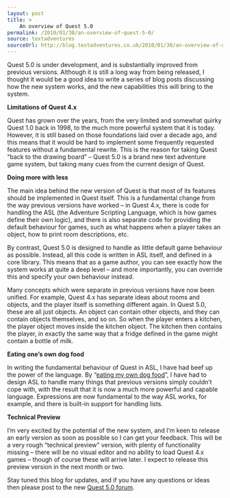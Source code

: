 ```yaml
---
layout: post
title: >
    An overview of Quest 5.0
permalink: /2010/01/30/an-overview-of-quest-5-0/
source: textadventures
sourceUrl: http://blog.textadventures.co.uk/2010/01/30/an-overview-of-quest-5-0/
---
```

<p>Quest 5.0 is under development, and is substantially improved from previous versions. Although it is still a long way from being released, I thought it would be a good idea to write a series of blog posts discussing how the new system works, and the new capabilities this will bring to the system.</p>
<p><b>Limitations of Quest 4.x</b></p>
<p>Quest has grown over the years, from the very limited and somewhat quirky Quest 1.0 back in 1998, to the much more powerful system that it is today. However, it is still based on those foundations laid over a decade ago, and this means that it would be hard to implement some frequently requested features without a fundamental rewrite. This is the reason for taking Quest “back to the drawing board” – Quest 5.0 is a brand new text adventure game system, but taking many cues from the current design of Quest.<p>
<p><b>Doing more with less</b></p>
<p>The main idea behind the new version of Quest is that most of its features should be implemented in Quest itself. This is a fundamental change from the way previous versions have worked – in Quest 4.x, there is code for handling the ASL (the Adventure Scripting Language, which is how games define their own logic), and there is also separate code for providing the default behaviour for games, such as what happens when a player takes an object, how to print room descriptions, etc.</p>
<p>By contrast, Quest 5.0 is designed to handle as little default game behaviour as possible. Instead, all this code is written in ASL itself, and defined in a core library. This means that as a game author, you can see exactly how the system works at quite a deep level – and more importantly, you can override this and specify your own behaviour instead.</p>
<p>Many concepts which were separate in previous versions have now been unified. For example, Quest 4.x has separate ideas about rooms and objects, and the player itself is something different again. In Quest 5.0, these are all just objects. An object can contain other objects, and they can contain objects themselves, and so on. So when the player enters a kitchen, the player object moves inside the kitchen object. The kitchen then contains the player, in exactly the same way that a fridge defined in the game might contain a bottle of milk.</p>
<p><b>Eating one’s own dog food</b></p>
<p>In writing the fundamental behaviour of Quest in ASL, I have had beef up the power of the language. By “<a href="http://en.wikipedia.org/wiki/Eating_one's_own_dog_food">eating my own dog food</a>”, I have had to design ASL to handle many things that previous versions simply couldn’t cope with, with the result that it is now a much more powerful and capable language. Expressions are now fundamental to the way ASL works, for example, and there is built-in support for handling lists.</p>
<p><b>Technical Preview</b></p>
<p>I’m very excited by the potential of the new system, and I’m keen to release an early version as soon as possible so I can get your feedback. This will be a very rough “technical preview” version, with plenty of functionality missing – there will be no visual editor and no ability to load Quest 4.x games – though of course these will arrive later. I expect to release this preview version in the next month or two.</p>
<p>Stay tuned this blog for updates, and if you have any questions or ideas then please post to the new <a href="http://www.axeuk.com/phpBB3/viewforum.php?f=10">Quest 5.0 forum</a>.</p>